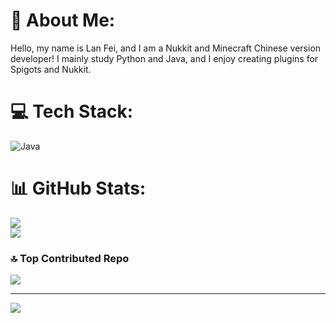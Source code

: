 # 💫 About Me:
Hello, my name is Lan Fei, and I am a Nukkit and Minecraft Chinese version developer! I mainly study Python and Java, and I enjoy creating plugins for Spigots and Nukkit.

# 💻 Tech Stack:
![Java](https://img.shields.io/badge/java-%23ED8B00.svg?style=for-the-badge&logo=java&logoColor=white)
# 📊 GitHub Stats:
![](https://github-readme-streak-stats.herokuapp.com/?user=BlueFlyDev&theme=swift&hide_border=false)
<br/>
![](https://github-readme-stats.vercel.app/api/top-langs/?username=BlueFlyDev&layout=compact&langs_count=50)

### 🔝 Top Contributed Repo
![](https://github-contributor-stats.vercel.app/api?username=BlueFlyDev&limit=5&theme=dark&combine_all_yearly_contributions=true)

---
[![](https://visitcount.itsvg.in/api?id=BlueFlyDev&icon=3&color=12)](https://visitcount.itsvg.in)
